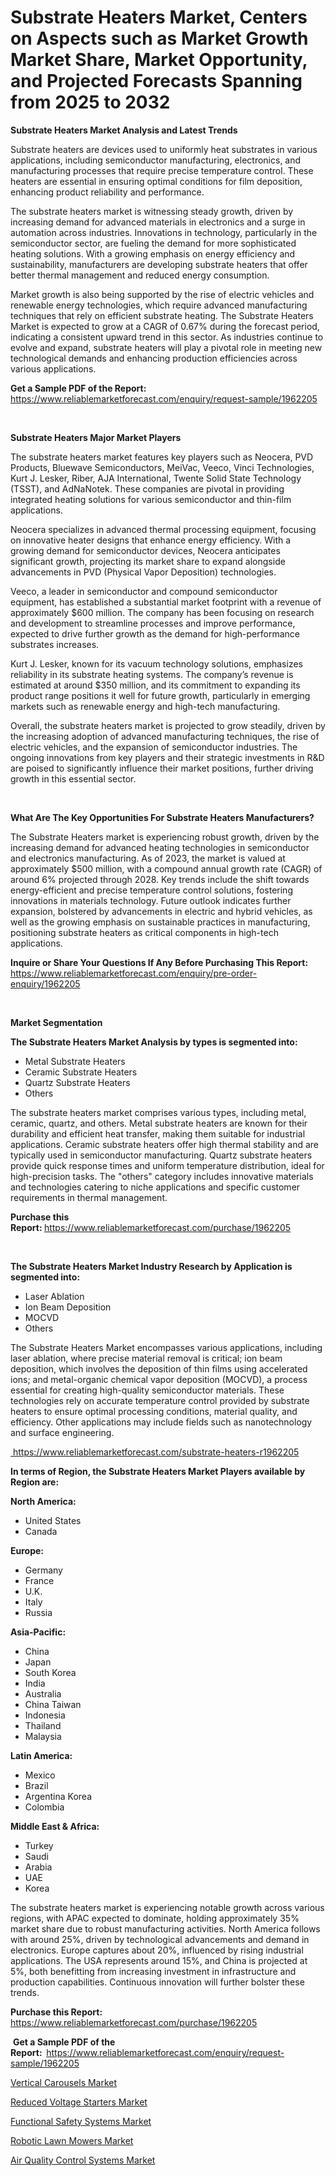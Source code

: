 <p><h1>Substrate Heaters Market, Centers on Aspects such as Market Growth Market Share, Market Opportunity, and Projected Forecasts Spanning from 2025 to 2032</h1></p><p><strong>Substrate Heaters Market Analysis and Latest Trends</strong></p>
<p><p>Substrate heaters are devices used to uniformly heat substrates in various applications, including semiconductor manufacturing, electronics, and manufacturing processes that require precise temperature control. These heaters are essential in ensuring optimal conditions for film deposition, enhancing product reliability and performance.</p><p>The substrate heaters market is witnessing steady growth, driven by increasing demand for advanced materials in electronics and a surge in automation across industries. Innovations in technology, particularly in the semiconductor sector, are fueling the demand for more sophisticated heating solutions. With a growing emphasis on energy efficiency and sustainability, manufacturers are developing substrate heaters that offer better thermal management and reduced energy consumption.</p><p>Market growth is also being supported by the rise of electric vehicles and renewable energy technologies, which require advanced manufacturing techniques that rely on efficient substrate heating. The Substrate Heaters Market is expected to grow at a CAGR of 0.67% during the forecast period, indicating a consistent upward trend in this sector. As industries continue to evolve and expand, substrate heaters will play a pivotal role in meeting new technological demands and enhancing production efficiencies across various applications.</p></p>
<p><strong>Get a Sample PDF of the Report:&nbsp;</strong> <a href="https://www.reliablemarketforecast.com/enquiry/request-sample/1962205?utm_campaign=1197&utm_medium=2&utm_source=Github&utm_content=ia&utm_term=08042025&utm_id=substrate-heaters">https://www.reliablemarketforecast.com/enquiry/request-sample/1962205</a></p>
<p>&nbsp;</p>
<p><strong>Substrate Heaters Major Market Players</strong></p>
<p><p>The substrate heaters market features key players such as Neocera, PVD Products, Bluewave Semiconductors, MeiVac, Veeco, Vinci Technologies, Kurt J. Lesker, Riber, AJA International, Twente Solid State Technology (TSST), and AdNaNotek. These companies are pivotal in providing integrated heating solutions for various semiconductor and thin-film applications.</p><p>Neocera specializes in advanced thermal processing equipment, focusing on innovative heater designs that enhance energy efficiency. With a growing demand for semiconductor devices, Neocera anticipates significant growth, projecting its market share to expand alongside advancements in PVD (Physical Vapor Deposition) technologies.</p><p>Veeco, a leader in semiconductor and compound semiconductor equipment, has established a substantial market footprint with a revenue of approximately $600 million. The company has been focusing on research and development to streamline processes and improve performance, expected to drive further growth as the demand for high-performance substrates increases.</p><p>Kurt J. Lesker, known for its vacuum technology solutions, emphasizes reliability in its substrate heating systems. The company’s revenue is estimated at around $350 million, and its commitment to expanding its product range positions it well for future growth, particularly in emerging markets such as renewable energy and high-tech manufacturing.</p><p>Overall, the substrate heaters market is projected to grow steadily, driven by the increasing adoption of advanced manufacturing techniques, the rise of electric vehicles, and the expansion of semiconductor industries. The ongoing innovations from key players and their strategic investments in R&D are poised to significantly influence their market positions, further driving growth in this essential sector.</p></p>
<p>&nbsp;</p>
<p><strong>What Are The Key Opportunities For Substrate Heaters Manufacturers?</strong></p>
<p><p>The Substrate Heaters market is experiencing robust growth, driven by the increasing demand for advanced heating technologies in semiconductor and electronics manufacturing. As of 2023, the market is valued at approximately $500 million, with a compound annual growth rate (CAGR) of around 6% projected through 2028. Key trends include the shift towards energy-efficient and precise temperature control solutions, fostering innovations in materials technology. Future outlook indicates further expansion, bolstered by advancements in electric and hybrid vehicles, as well as the growing emphasis on sustainable practices in manufacturing, positioning substrate heaters as critical components in high-tech applications.</p></p>
<p><strong>Inquire or Share Your Questions If Any Before Purchasing This Report:</strong> <a href="https://www.reliablemarketforecast.com/enquiry/pre-order-enquiry/1962205?utm_campaign=1197&utm_medium=2&utm_source=Github&utm_content=ia&utm_term=08042025&utm_id=substrate-heaters">https://www.reliablemarketforecast.com/enquiry/pre-order-enquiry/1962205</a></p>
<p>&nbsp;</p>
<p><strong>Market Segmentation</strong></p>
<p><strong>The Substrate Heaters Market Analysis by types is segmented into:</strong></p>
<p><ul><li>Metal Substrate Heaters</li><li>Ceramic Substrate Heaters</li><li>Quartz Substrate Heaters</li><li>Others</li></ul></p>
<p><p>The substrate heaters market comprises various types, including metal, ceramic, quartz, and others. Metal substrate heaters are known for their durability and efficient heat transfer, making them suitable for industrial applications. Ceramic substrate heaters offer high thermal stability and are typically used in semiconductor manufacturing. Quartz substrate heaters provide quick response times and uniform temperature distribution, ideal for high-precision tasks. The "others" category includes innovative materials and technologies catering to niche applications and specific customer requirements in thermal management.</p></p>
<p><strong>Purchase this Report:&nbsp;</strong><a href="https://www.reliablemarketforecast.com/purchase/1962205?utm_campaign=1197&utm_medium=2&utm_source=Github&utm_content=ia&utm_term=08042025&utm_id=substrate-heaters">https://www.reliablemarketforecast.com/purchase/1962205</a></p>
<p>&nbsp;</p>
<p><strong>The Substrate Heaters Market Industry Research by Application is segmented into:</strong></p>
<p><ul><li>Laser Ablation</li><li>Ion Beam Deposition</li><li>MOCVD</li><li>Others</li></ul></p>
<p><p>The Substrate Heaters Market encompasses various applications, including laser ablation, where precise material removal is critical; ion beam deposition, which involves the deposition of thin films using accelerated ions; and metal-organic chemical vapor deposition (MOCVD), a process essential for creating high-quality semiconductor materials. These technologies rely on accurate temperature control provided by substrate heaters to ensure optimal processing conditions, material quality, and efficiency. Other applications may include fields such as nanotechnology and surface engineering.</p></p>
<p><a href="https://www.reliablemarketforecast.com/substrate-heaters-r1962205?utm_campaign=1197&utm_medium=2&utm_source=Github&utm_content=ia&utm_term=08042025&utm_id=substrate-heaters">&nbsp;https://www.reliablemarketforecast.com/substrate-heaters-r1962205</a></p>
<p><strong>In terms of Region, the Substrate Heaters Market Players available by Region are:</strong></p>
<p>
    <p> <strong> North America: </strong>
        <ul>
            <li>United States</li>
            <li>Canada</li>
        </ul>
        </p> 
    <p> <strong> Europe: </strong>
        <ul>
            <li>Germany</li>
            <li>France</li>
            <li>U.K.</li>
            <li>Italy</li>
            <li>Russia</li>
        </ul>
        </p> 
    <p> <strong> Asia-Pacific: </strong>
        <ul>
            <li>China</li>
            <li>Japan</li>
            <li>South Korea</li>
            <li>India</li>
            <li>Australia</li>
            <li>China Taiwan</li>
            <li>Indonesia</li>
            <li>Thailand</li>
            <li>Malaysia</li>
        </ul>
        </p> 
    <p> <strong> Latin America: </strong>
        <ul>
            <li>Mexico</li>
            <li>Brazil</li>
            <li>Argentina Korea</li>
            <li>Colombia</li>
        </ul>
        </p> 
    <p> <strong> Middle East & Africa: </strong>
        <ul>
            <li>Turkey</li>
            <li>Saudi</li>
            <li>Arabia</li>
            <li>UAE</li>
            <li>Korea</li>
        </ul>
    </p>
    </p>
<p><p>The substrate heaters market is experiencing notable growth across various regions, with APAC expected to dominate, holding approximately 35% market share due to robust manufacturing activities. North America follows with around 25%, driven by technological advancements and demand in electronics. Europe captures about 20%, influenced by rising industrial applications. The USA represents around 15%, and China is projected at 5%, both benefitting from increasing investment in infrastructure and production capabilities. Continuous innovation will further bolster these trends.</p></p>
<p><strong>Purchase this Report: </strong><a href="https://www.reliablemarketforecast.com/purchase/1962205?utm_campaign=1197&utm_medium=2&utm_source=Github&utm_content=ia&utm_term=08042025&utm_id=substrate-heaters">https://www.reliablemarketforecast.com/purchase/1962205</a></p>
<p>&nbsp;<strong>Get a Sample PDF of the Report:&nbsp;&nbsp;</strong><a href="https://www.reliablemarketforecast.com/enquiry/request-sample/1962205?utm_campaign=1197&utm_medium=2&utm_source=Github&utm_content=ia&utm_term=08042025&utm_id=substrate-heaters">https://www.reliablemarketforecast.com/enquiry/request-sample/1962205</a></p>
<p><strong></strong></p>
<p><p><a href="https://github.com/kakeryttri0c/Market-Research-Report-List-1/blob/main/vertical-carousels-market.md?utm_campaign=1197&utm_medium=2&utm_source=Github&utm_content=ia&utm_term=08042025&utm_id=substrate-heaters">Vertical Carousels Market</a></p><p><a href="https://github.com/mgapeak/Market-Research-Report-List-1/blob/main/reduced-voltage-starters-market.md?utm_campaign=1197&utm_medium=2&utm_source=Github&utm_content=ia&utm_term=08042025&utm_id=substrate-heaters">Reduced Voltage Starters Market</a></p><p><a href="https://github.com/sleeprudantf/Market-Research-Report-List-1/blob/main/functional-safety-systems-market.md?utm_campaign=1197&utm_medium=2&utm_source=Github&utm_content=ia&utm_term=08042025&utm_id=substrate-heaters">Functional Safety Systems Market</a></p><p><a href="https://github.com/andulanick3/Market-Research-Report-List-1/blob/main/robotic-lawn-mowers-market.md?utm_campaign=1197&utm_medium=2&utm_source=Github&utm_content=ia&utm_term=08042025&utm_id=substrate-heaters">Robotic Lawn Mowers Market</a></p><p><a href="https://github.com/BrandonBrown3773/Market-Research-Report-List-1/blob/main/air-quality-control-systems-market.md?utm_campaign=1197&utm_medium=2&utm_source=Github&utm_content=ia&utm_term=08042025&utm_id=substrate-heaters">Air Quality Control Systems Market</a></p></p>